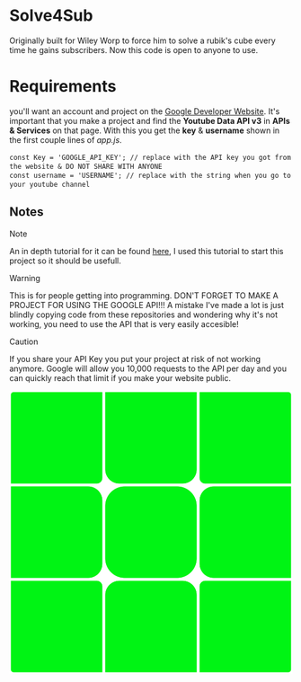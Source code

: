 # Solve4Sub
Originally built for Wiley Worp to force him to solve a rubik's cube every time he gains subscribers. Now this code is open to anyone to use.
# Requirements
  you'll want an account and project on the [Google Developer Website](console.cloud.google.com).
  It's important that you make a project and find the **Youtube Data API v3** in **APIs & Services** on that page.
  With this you get the **key** & **username** shown in the first couple lines of _app.js_.
```
const Key = 'GOOGLE_API_KEY'; // replace with the API key you got from the website & DO NOT SHARE WITH ANYONE
const username = 'USERNAME'; // replace with the string when you go to your youtube channel
```
## Notes
> [!NOTE]
> An in depth tutorial for it can be found [here](https://youtu.be/Cemk32wKN_k?si=zFVBtKhU5d7XmA-j), I used this tutorial to start this project so it should be usefull.

> [!WARNING]
> This is for people getting into programming. DON'T FORGET TO MAKE A PROJECT FOR USING THE GOOGLE API!!! A mistake I've made a lot is just blindly copying code from these repositories and wondering why it's not working, you need to use the API that is very easily accesible!

> [!CAUTION]
> If you share your API Key you put your project at risk of not working anymore. Google will allow you 10,000 requests to the API per day and you can quickly reach that limit if you make your website public.

![Rubik's cube-like logo for solve4sub](/logo.svg)
